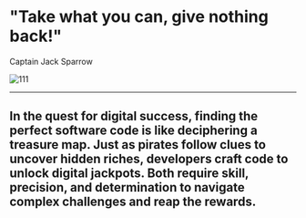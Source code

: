 # "Take what you can, give nothing back!"
Captain Jack Sparrow

![111](https://github.com/mBraun1970/mBraun1970/assets/146663158/bb38c4d3-ad65-43b1-ae7b-68deb7e13d6d)

---
In the quest for digital success, finding the perfect software code is like deciphering a treasure map. 
Just as pirates follow clues to uncover hidden riches, developers craft code to unlock digital jackpots. 
Both require skill, precision, and determination to navigate complex challenges and reap the rewards.
---
